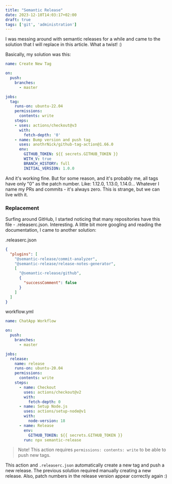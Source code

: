```yaml
---
title: "Semantic Release"
date: 2023-12-10T14:03:17+02:00
draft: true
tags: ['git', 'administration']
---
```


I was messing around with semantic releases for a while and came to the solution that I will replace in this article. What a twist! :)

Basically, my solution was this:

```yaml
name: Create New Tag

on:
  push:
    branches:
      - master

jobs:
  tag:
    runs-on: ubuntu-22.04
    permissions:
      contents: write
    steps:
    - uses: actions/checkout@v3
      with:
        fetch-depth: '0'
    - name: Bump version and push tag
      uses: anothrNick/github-tag-action@1.66.0
      env:
        GITHUB_TOKEN: ${{ secrets.GITHUB_TOKEN }}
        WITH_V: true
        BRANCH_HISTORY: full
        INITIAL_VERSION: 1.0.0
```

And it's working fine. But for some reason, and it's probably me, all tags have only "0" as the patch number. Like: 1.12.0, 1.13.0, 1.14.0... Whatever I name my PRs and commits - it's always zero. This is strange, but we can live with it.

### Replacement

Surfing around GitHub, I started noticing that many repositories have this file - .releaserc.json. Interesting. A little bit more googling and reading the documentation, I came to another solution:

.releaserc.json
```json
{
  "plugins": [
    "@semantic-release/commit-analyzer",
    "@semantic-release/release-notes-generator",
    [
      "@semantic-release/github",
      {
        "successComment": false
      }
    ]
  ]
}
```

workflow.yml
```yml
name: ChatApp Workflow

on:
  push:
    branches:
      - master

jobs:
  release:
    name: release
    runs-on: ubuntu-20.04
    permissions:
      contents: write
    steps:
      - name: Checkout
        uses: actions/checkout@v2
        with:
          fetch-depth: 0
      - name: Setup Node.js
        uses: actions/setup-node@v1
        with:
          node-version: 18
      - name: Release
        env:
          GITHUB_TOKEN: ${{ secrets.GITHUB_TOKEN }}
        run: npx semantic-release
```

> Note! This action requires `permissions: contents: write` to be able to push new tags.

This action and `.releaserc.json` automatically create a new tag and push a new release. The previous solution required manually creating a new release. Also, patch numbers in the release version appear correctly again :)
